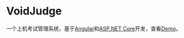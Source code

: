 # VoidJudge

一个上机考试管理系统，基于[Angular](https://angular.io/)和[ASP.NET Core](https://www.asp.net/core/overview/aspnet-vnext)开发，查看[Demo](https://void-judge.firebaseapp.com/)。